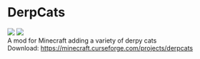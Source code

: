 # DerpCats
[![](http://cf.way2muchnoise.eu/full_262222_downloads.svg)](https://www.curseforge.com/minecraft/mc-mods/derpcats)
[![](http://cf.way2muchnoise.eu/versions/262222.svg)](https://www.curseforge.com/minecraft/mc-mods/derpcats)  
A mod for Minecraft adding a variety of derpy cats<br>
Download: https://minecraft.curseforge.com/projects/derpcats
